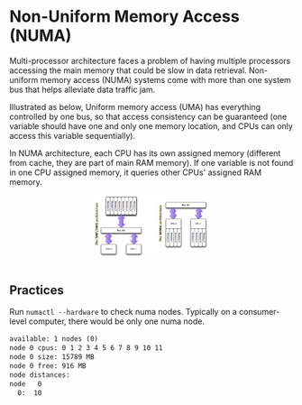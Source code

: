 # Non-Uniform Memory Access (NUMA)

Multi-processor architecture faces a problem of having multiple processors accessing the main memory that could be slow in data retrieval.
Non-uniform memory access (NUMA) systems come with more than one system bus that helps alleviate data traffic jam.

Illustrated as below, Uniform memory access (UMA) has everything controlled by one bus, so that access consistency can be guaranteed (one variable should have one and only one memory location, and CPUs can only access this variable sequentially).

In NUMA architecture, each CPU has its own assigned memory (different from cache, they are part of main RAM memory).
If one variable is not found in one CPU assigned memory, it queries other CPUs' assigned RAM memory.

<div style="display: flex; justify-content: center;">
      <img src="imgs/numa.png" width="40%" height="30%" alt="numa">
</div>
</br>

## Practices

Run `numactl --hardware` to check numa nodes.
Typically on a consumer-level computer, there would be only one numa node.
```
available: 1 nodes (0)
node 0 cpus: 0 1 2 3 4 5 6 7 8 9 10 11
node 0 size: 15789 MB
node 0 free: 916 MB
node distances:
node   0 
  0:  10 
```